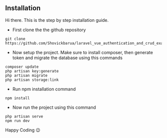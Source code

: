 ## Installation
Hi there. 
This is the step by step installation guide.
+ First clone the the github repository
```
git clone https://github.com/Shovickbarua/laravel_vue_authentication_and_crud_example.git
```
+ Now setup the project. Make sure to install composer, then generate token and migrate the database using this commands
```
composer update
php artisan key:generate
php artisan migrate
php artisan storage:link
```
+ Run npm installation command
```
npm install
```
+ Now run the project using this command
```
php artisan serve
npm run dev
```
Happy Coding :wink:
